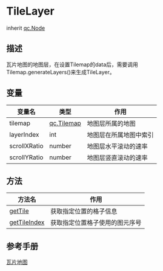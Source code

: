 # TileLayer
inherit [qc.Node](CNode.md)

## 描述
瓦片地图的地图层，在设置Tilemap的data后，需要调用Tilemap.generateLayers()来生成TileLayer。

## 变量
| 变量名        |  类型     |   作用           |
| ------------- |-------------| -------------|
| tilemap | [qc.Tilemap](CTilemap.md) | 地图层所属的地图 |
| layerIndex | int | 地图层在所属地图中索引 |
| scrollXRatio | number | 地图层水平滚动的速率 |
| scrollYRatio | number | 地图层竖直滚动的速率 |

## 方法
| 方法名 | 作用 |
| ------------- |-------------|
| [getTile](tilelayer_getTile.md) | 获取指定位置的格子信息 |
| [getTileIndex](tilelayer_getTileIndex.md) | 获取指定位置格子使用的图元序号 |

## 参考手册
[瓦片地图](http://docs.zuoyouxi.com/manual/Sample/Tilemap.html)